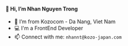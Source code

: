 #### 👋 Hi, I’m Nhan Nguyen Trong
- 👀 I’m from Kozocom - Da Nang, Viet Nam
- 💻 I'm a FrontEnd Developer
- 📫 Connect with me: `nhannt@kozo-japan.com`
